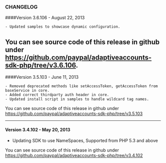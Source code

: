 ### CHANGELOG

####Version 3.6.106 - August 22, 2013

	- Updated samples to showcase dynamic configuration. 

You can see source code of this release in github under https://github.com/paypal/adaptiveaccounts-sdk-php/tree/v3.6.106.
--------------------------------------------------------------------------------------------------

####Version 3.5.103 - June 11, 2013

	- Removed deprecated methods like setAccessToken, getAccessToken from baseService in core.
    - Added correct thirdparty auth header in core.
	- Updated install script in samples to handle wildcard tag names. 

You can see source code of this release in github under https://github.com/paypal/adaptiveaccounts-sdk-php/tree/v3.5.103

--------------------------------------------------------------------------------------------------

#### Version 3.4.102 - May 20, 2013

   - Updating SDK to use NameSpaces, Supported from PHP 5.3 and above

You can see source code of this release in github under https://github.com/paypal/adaptiveaccounts-sdk-php/tree/v3.4.102

